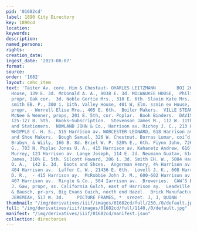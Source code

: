 ```yaml
---
pid: '01682cd'
label: 1890 City Directory
key: 1890cd
location: 
keywords: 
description: 
named_persons: 
rights: 
creation_date: 
ingest_date: '2023-08-07'
format: 
source: 
order: '1682'
layout: cmhc_item
text: 'Taiter Av. core. Him & Chestaut- OHARLES LEITZMANN        BOI 26     Luzern
  House, 139 E. 3d. McDonald A. A., 8038 E. 3d. MILWAUKEE HOUSE,  Philip Kleinschmidt,
  propr, Oak cor.  3d. Noble Gertie Mrs., 310 E. 6th. Slavin Kate Mrs., 323 E. 6th.
  smith EB. P., 300 i. 1ith. Valley House, 401 W, Elm. ssnin ex House, 8. O. Shytte,
  propr, - Worrell Elise Mra., 405 E. 6th.  Boiler Makers.  VILLE STEAM BOILER S&S,
  McNee & Wenner, props, 201 E. 5th, cor. Poplar.  Book Binders.  DAVIS C. Cc. &CO.,
  125-127 B. 5th.  Books—Subscription.  Stevenson James M., 112 W. 11th,  Booksellers
  and Stationers.  NOWLAND JOHN & Co., Harrison av. Richey J. C., 213 Harrison av.
  WHIPPLE C. H. S., 515 Harrison av. WORCESTER LEONARD, 618 Harrison av.  5 BRI  Boot
  and Shoe Makers.  Bough Samuel, 326 W. Chestnut. Borras Lumar, coi’d, 11534 W. xd.
  Brabyn_ & Wiily, 166 B. 8d. Briel W. P. 520% E., 6th. Fiynn John, 726 EK. 6th. Henning
  G., 703 N. Poplac Jones U. A., 415 Harrison av. Kahanetz Andrew, 616 W. Eim. Kayen
  Murrey, 123 Harrison av. Lange Joseph, 114 E. 2d. Neumann Guatav, 614 &, 5th. O’Grady
  James, 310% E. 5th. Silcott Howard, 206 i. 3d. Smith EH. W., 5084 Harriso: ay. SVANSON
  O. A.,  142 E. 3d.  Boots and Shces.  Angerman Henry, 4% Harrison av. Bernier Fred.,
  404 Harrison av.  Laffer C. W., 21436 E. 6th.  Lovell J. K., 608 Harrison av. MacQuARRIE
  D. R.,  - 415 Harrison ay.  McRobbie John J. M., 600-602 Harrison av. Metz & Powell,
  407 Harrison av.  Ringle & Co., 504 Iarrison av.  Breweries.  CAW’S BREWERY, KE.
  J. Gaw, propr, ss. California Gulch, east of Harrison ay.  Leadville Brewery, Mack
  & Bausch, pr-prs, Big Evans Guich, nocth end Hazel.  Brick Manufacturers.  IRWIN
  JEREMIAH, 517 W. 3d.     PICTURE FRAMES, *  srezet. J, J, QUINN '
thumbnail: "/img/derivatives/iiif/images/01682cd/full/250,/0/default.jpg"
full: "/img/derivatives/iiif/images/01682cd/full/1140,/0/default.jpg"
manifest: "/img/derivatives/iiif/01682cd/manifest.json"
collection: directories
---
```

